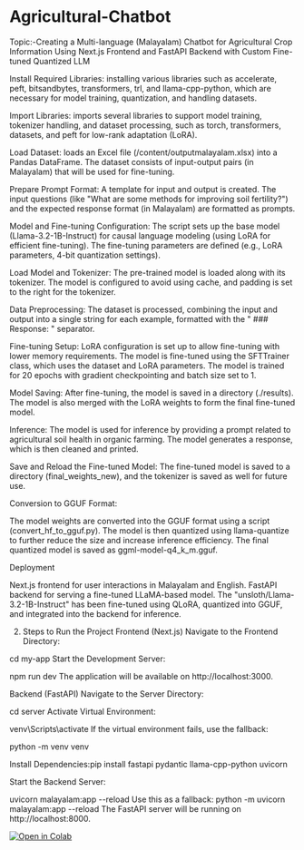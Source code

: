 # Agricultural-Chatbot
Topic:-Creating a Multi-language (Malayalam) Chatbot for Agricultural Crop Information Using Next.js Frontend and FastAPI Backend with Custom Fine-tuned Quantized LLM

Install Required Libraries: installing various libraries such as accelerate, peft, bitsandbytes, transformers, trl, and llama-cpp-python, which are necessary for model training, quantization, and handling datasets.

Import Libraries:  imports several libraries to support model training, tokenizer handling, and dataset processing, such as torch, transformers, datasets, and peft for low-rank adaptation (LoRA).

Load Dataset: loads an Excel file (/content/outputmalayalam.xlsx) into a Pandas DataFrame. The dataset consists of input-output pairs (in Malayalam) that will be used for fine-tuning.

Prepare Prompt Format: A template for input and output is created. The input questions (like "What are some methods for improving soil fertility?") and the expected response format (in Malayalam) are formatted as prompts.

Model and Fine-tuning Configuration: The script sets up the base model (Llama-3.2-1B-Instruct) for causal language modeling (using LoRA for efficient fine-tuning). The fine-tuning parameters are defined (e.g., LoRA parameters, 4-bit quantization settings).

Load Model and Tokenizer: The pre-trained model is loaded along with its tokenizer. The model is configured to avoid using cache, and padding is set to the right for the tokenizer.

Data Preprocessing: The dataset is processed, combining the input and output into a single string for each example, formatted with the " ### Response: " separator.

Fine-tuning Setup: LoRA configuration is set up to allow fine-tuning with lower memory requirements. The model is fine-tuned using the SFTTrainer class, which uses the dataset and LoRA parameters. The model is trained for 20 epochs with gradient checkpointing and batch size set to 1.

Model Saving: After fine-tuning, the model is saved in a directory (./results). The model is also merged with the LoRA weights to form the final fine-tuned model.

Inference: The model is used for inference by providing a prompt related to agricultural soil health in organic farming. The model generates a response, which is then cleaned and printed.

Save and Reload the Fine-tuned Model: The fine-tuned model is saved to a directory (final_weights_new), and the tokenizer is saved as well for future use.

Conversion to GGUF Format:

The model weights are converted into the GGUF format using a script (convert_hf_to_gguf.py).
The model is then quantized using llama-quantize to further reduce the size and increase inference efficiency. The final quantized model is saved as ggml-model-q4_k_m.gguf.

Deployment

Next.js frontend for user interactions in Malayalam and English.
FastAPI backend for serving a fine-tuned LLaMA-based model.
The "unsloth/Llama-3.2-1B-Instruct" has been fine-tuned using QLoRA, quantized into GGUF, and integrated into the backend for inference.


2. Steps to Run the Project
Frontend (Next.js)
Navigate to the Frontend Directory:

cd my-app
Start the Development Server:

npm run dev
The application will be available on http://localhost:3000.

Backend (FastAPI)
Navigate to the Server Directory:

cd server
Activate Virtual Environment:

venv\Scripts\activate
If the virtual environment fails, use the fallback:

python -m venv venv

Install Dependencies:pip install fastapi pydantic llama-cpp-python uvicorn

Start the Backend Server:

uvicorn malayalam:app --reload
Use this as a fallback:
python -m uvicorn malayalam:app --reload
The FastAPI server will be running on http://localhost:8000.

[![Open in Colab](https://colab.research.google.com/assets/colab-badge.svg)](https://colab.research.google.com/drive/1evmt1D0D3lt3VnmV2mWqlg-r-c_D4p6p#scrollTo=71QefF0A2hQe)



 

